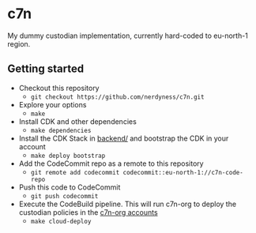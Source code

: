 # c7n
My dummy custodian implementation, currently hard-coded to eu-north-1 region.

## Getting started
* Checkout this repository
  * `git checkout https://github.com/nerdyness/c7n.git`
* Explore your options
  * `make`
* Install CDK and other dependencies
  * `make dependencies`
* Install the CDK Stack in [backend/](backend/) and bootstrap the CDK in your account
  * `make deploy bootstrap`
* Add the CodeCommit repo as a remote to this repository
  * `git remote add codecommit codecommit::eu-north-1://c7n-code-repo`
* Push this code to CodeCommit
  * `git push codecommit`
* Execute the CodeBuild pipeline. This will run c7n-org to deploy the custodian policies in the [c7n-org accounts](custodian/c7n-org/config.yml)
  * `make cloud-deploy`
